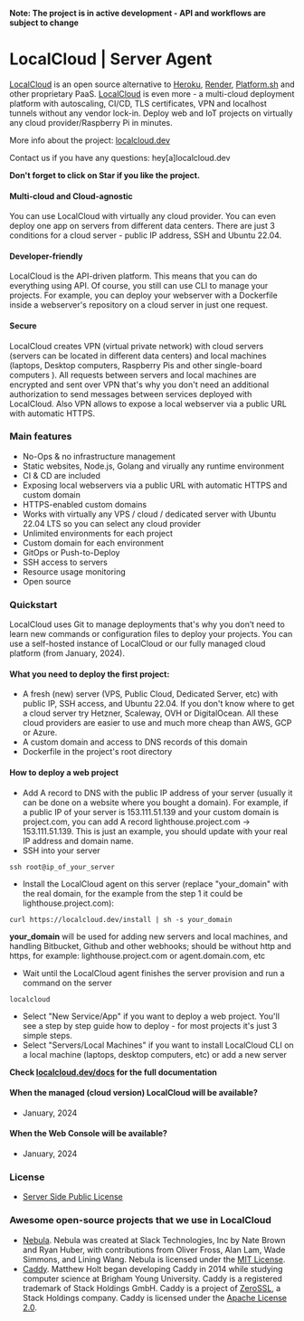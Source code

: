 **Note: The project is in active development - API and workflows are subject to change**

# LocalCloud | Server Agent

[LocalCloud](https://localcloud.dev) is an open source alternative to [Heroku](https://www.heroku.com/), [Render](https://render.com/), [Platform.sh](https://platform.sh/) and other proprietary PaaS. [LocalCloud](https://localcloud.dev) is even more - a multi-cloud deployment platform with autoscaling, CI/CD, TLS certificates, VPN and localhost tunnels without any vendor lock-in. Deploy web and IoT projects on virtually any cloud provider/Raspberry Pi in minutes.

More info about the project: [localcloud.dev](https://localcloud.dev)

Contact us if you have any questions: hey[a]localcloud.dev

**Don't forget to click on Star if you like the project.**

#### Multi-cloud and Cloud-agnostic

You can use LocalCloud with virtually any cloud provider. You can even deploy one app on servers from different data centers. There are just 3 conditions for a cloud server - public IP address, SSH and Ubuntu 22.04.

#### Developer-friendly

LocalCloud is the API-driven platform. This means that you can do everything using API. Of course, you still can use CLI to manage your projects. For example, you can deploy your webserver with a Dockerfile inside a webserver's repository on a cloud server in just one request.


#### Secure

LocalCloud creates VPN (virtual private network) with cloud servers (servers can be located in different data centers) and local machines (laptops, Desktop computers, Raspberry Pis and other single-board computers ). All requests between servers and local machines are encrypted and sent over VPN that's why you don't need an additional authorization to send messages between services deployed with LocalCloud. Also VPN allows to expose a local webserver via a public URL with automatic HTTPS.


### Main features

- No-Ops & no infrastructure management
- Static websites, Node.js, Golang and virually any runtime environment
- CI & CD are included
- Exposing local webservers via a public URL with automatic HTTPS and custom domain
- HTTPS-enabled custom domains
- Works with virtually any VPS / cloud / dedicated server with Ubuntu 22.04 LTS so you can select any cloud provider
- Unlimited environments for each project
- Custom domain for each environment
- GitOps or Push-to-Deploy
- SSH access to servers
- Resource usage monitoring
- Open source

### Quickstart

LocalCloud uses Git to manage deployments that's why you don’t need to learn new commands or configuration files to deploy your projects. You can use a self-hosted instance of LocalCloud or our fully managed cloud platform (from January, 2024).

#### What you need to deploy the first project:
- A fresh (new) server (VPS, Public Cloud, Dedicated Server, etc) with public IP, SSH access, and Ubuntu 22.04. If you don't know where to get a cloud server try Hetzner, Scaleway, OVH or DigitalOcean. All these cloud providers are easier to use and much more cheap than AWS, GCP or Azure.
- A custom domain and access to DNS records of this domain
- Dockerfile in the project's root directory

#### How to deploy a web project

- Add A record to DNS with the public IP address of your server (usually it can be done on a website where you bought a domain). For example, if a public IP of your server is 153.111.51.139 and your custom domain is project.com, you can add  A record lighthouse.project.com -> 153.111.51.139. This is just an example, you should update with your real IP address and domain name.
- SSH into your server
```
ssh root@ip_of_your_server
```
- Install the LocalCloud agent on this server (replace "your_domain" with the real domain, for the example from the step 1 it could be lighthouse.project.com):
```
curl https://localcloud.dev/install | sh -s your_domain
```
**your_domain** will be used for adding new servers and local machines, and handling Bitbucket, Github and other webhooks; should be without http and https, for example: lighthouse.project.com or agent.domain.com, etc

- Wait until the LocalCloud agent finishes the server provision and run a command on the server

```
localcloud
```
- Select "New Service/App" if you want to deploy a web project. You'll see a step by step guide how to deploy - for most projects it's just 3 simple steps.
- Select "Servers/Local Machines" if you want to install LocalCloud CLI on a local machine (laptops, desktop computers, etc) or add a new server

**Check [localcloud.dev/docs](https://localcloud.dev/docs) for the full documentation**

#### When the managed (cloud version) LocalCloud will be available?

- January, 2024

#### When the Web Console will be available?

- January, 2024

### License

- [Server Side Public License](https://www.mongodb.com/licensing/server-side-public-license)

### Awesome open-source projects that we use in LocalCloud

- [Nebula](https://github.com/slackhq/nebula). Nebula was created at Slack Technologies, Inc by Nate Brown and Ryan Huber, with contributions from Oliver Fross, Alan Lam, Wade Simmons, and Lining Wang. Nebula is licensed under the [MIT License](https://github.com/slackhq/nebula/blob/master/LICENSE).
- [Caddy](https://github.com/caddyserver/caddy). Matthew Holt began developing Caddy in 2014 while studying computer science at Brigham Young University. Caddy is a registered trademark of Stack Holdings GmbH. Caddy is a project of [ZeroSSL](https://zerossl.com/), a Stack Holdings company. Caddy is licensed under the [Apache License 2.0](https://github.com/caddyserver/caddy/blob/master/LICENSE).

